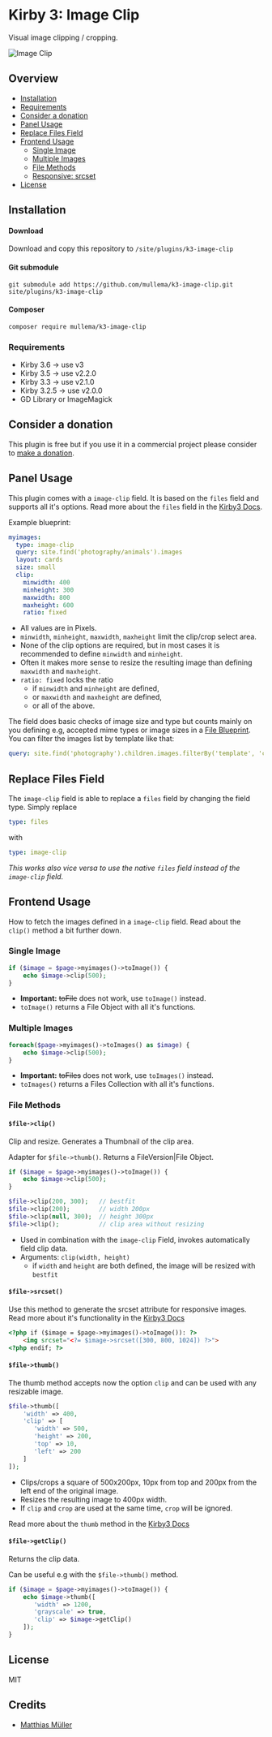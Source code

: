 # Kirby 3: Image Clip
Visual image clipping / cropping.

![Image Clip](https://www.moeli.com/download/image-clip-2.gif)

## Overview

- [Installation](#Installation)
- [Requirements](#Requirements)
- [Consider a donation](#Consider-a-donation)
- [Panel Usage](#Panel-usage)
- [Replace Files Field](#replace-files-field)
- [Frontend Usage](#Frontend-usage)
   - [Single Image](#single-image)
   - [Multiple Images](#multiple-images)
   - [File Methods](#file-methods)
   - [Responsive: srcset](#file-srcset)
- [License](#License)

## Installation
#### Download

Download and copy this repository to `/site/plugins/k3-image-clip`

#### Git submodule

```
git submodule add https://github.com/mullema/k3-image-clip.git site/plugins/k3-image-clip
```

#### Composer

```
composer require mullema/k3-image-clip
```

### Requirements
- Kirby 3.6 -> use v3
- Kirby 3.5 -> use v2.2.0
- Kirby 3.3 -> use v2.1.0
- Kirby 3.2.5 -> use v2.0.0
- GD Library or ImageMagick

## Consider a donation
This plugin is free but if you use it in a commercial project please consider to [make a donation](https://www.paypal.me/mullema/10).


## Panel Usage
This plugin comes with a `image-clip` field. It is based on the `files` field and supports all it's options. Read more about the `files` field in the [Kirby3 Docs](https://getkirby.com/docs/reference/panel/fields/files).

Example blueprint:
```yaml
myimages:
  type: image-clip
  query: site.find('photography/animals').images
  layout: cards
  size: small
  clip:
    minwidth: 400
    minheight: 300
    maxwidth: 800
    maxheight: 600
    ratio: fixed
```
- All values are in Pixels.
- `minwidth`, `minheight`, `maxwidth`, `maxheight` limit the clip/crop select area.
- None of the clip options are required, but in most cases it is recommended to define `minwidth` and `minheight`. 
- Often it makes more sense to resize the resulting image than defining `maxwidth` and `maxheight`.
- `ratio: fixed` locks the ratio 
    - if `minwidth` and `minheight` are defined,
    - or `maxwidth` and `maxheight` are defined,
    - or all of the above.

The field does basic checks of image size and type but counts mainly on you defining e.g, accepted mime types or image sizes in a [File Blueprint](https://getkirby.com/docs/reference/panel/blueprints/file). You can filter the images list by template like that:
```yaml
query: site.find('photography').children.images.filterBy('template', 'cover')
```

## Replace Files Field
The `image-clip` field is able to replace a `files` field by changing the field type. Simply replace
```yaml
type: files
```
with
```yaml
type: image-clip
```

*This works also vice versa to use the native `files` field instead of the `image-clip` field.*

## Frontend Usage
How to fetch the images defined in a `image-clip` field.
Read about the `clip()` method a bit further down.

### Single Image
```php
if ($image = $page->myimages()->toImage()) {
    echo $image->clip(500);
}
```
- **Important:** ~~toFile~~ does not work, use `toImage()` instead.
- `toImage()` returns a File Object with all it's functions.

### Multiple Images
```php
foreach($page->myimages()->toImages() as $image) {
    echo $image->clip(500);
}
```
- **Important:** ~~toFiles~~ does not work, use `toImages()` instead.
- `toImages()` returns a Files Collection with all it's functions.


### File Methods

#### `$file->clip()`
Clip and resize. Generates a Thumbnail of the clip area.

Adapter for `$file->thumb()`. Returns a FileVersion|File Object.
```php
if ($image = $page->myimages()->toImage()) {
    echo $image->clip(500);
}
```
```php
$file->clip(200, 300);   // bestfit
$file->clip(200);        // width 200px
$file->clip(null, 300);  // height 300px
$file->clip();           // clip area without resizing
```
- Used in combination with the `image-clip` Field, invokes automatically field clip data.
- Arguments: `clip(width, height)`
    - if `width` and `height` are both defined, the image will be resized with `bestfit`


#### `$file->srcset()`
Use this method to generate the srcset attribute for responsive images.
Read more about it's functionality in the [Kirby3 Docs](https://getkirby.com/docs/guide/templates/resize-images-on-the-fly#responsive-images)
```html
<?php if ($image = $page->myimages()->toImage()): ?>
    <img srcset="<?= $image->srcset([300, 800, 1024]) ?>">
<?php endif; ?>
```


#### `$file->thumb()`
The thumb method accepts now the option `clip` and can be used with any resizable image.
```php
$file->thumb([
    'width' => 400,
    'clip' => [
       'width' => 500,
       'height' => 200,
       'top' => 10,
       'left' => 200
    ]
]);
```
- Clips/crops a square of 500x200px, 10px from top and 200px from the left end of the original image.
- Resizes the resulting image to 400px width.
- If `clip` and `crop` are used at the same time, `crop` will be ignored.

Read more about the `thumb` method in the [Kirby3 Docs](https://getkirby.com/docs/reference/objects/file/thumb)

#### `$file->getClip()`
Returns the clip data.

Can be useful e.g with the `$file->thumb()` method.
```php
if ($image = $page->myimages()->toImage()) {
    echo $image->thumb([
       'width' => 1200,
       'grayscale' => true,
       'clip' => $image->getClip()
    ]);
}
```

## License
MIT

## Credits
- [Matthias Müller](https://github.com/mullema/)
